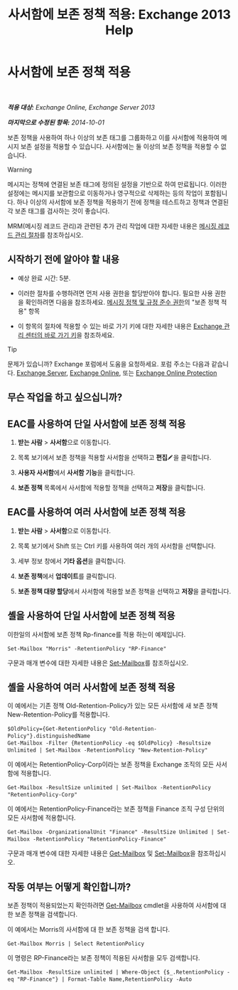 ﻿---
title: '사서함에 보존 정책 적용: Exchange 2013 Help'
TOCTitle: 사서함에 보존 정책 적용
ms:assetid: 6ccc80db-d201-44f7-8d4b-473a89c14b2f
ms:mtpsurl: https://technet.microsoft.com/ko-kr/library/Dd298052(v=EXCHG.150)
ms:contentKeyID: 50483391
ms.date: 05/22/2018
mtps_version: v=EXCHG.150
ms.translationtype: MT
---

# 사서함에 보존 정책 적용

 

_**적용 대상:** Exchange Online, Exchange Server 2013_

_**마지막으로 수정된 항목:** 2014-10-01_

보존 정책을 사용하여 하나 이상의 보존 태그를 그룹화하고 이를 사서함에 적용하여 메시지 보존 설정을 적용할 수 있습니다. 사서함에는 둘 이상의 보존 정책을 적용할 수 없습니다.


> [!WARNING]
> 메시지는 정책에 연결된 보존 태그에 정의된 설정을 기반으로 하여 만료됩니다. 이러한 설정에는 메시지를 보관함으로 이동하거나 영구적으로 삭제하는 등의 작업이 포함됩니다. 하나 이상의 사서함에 보존 정책을 적용하기 전에 정책을 테스트하고 정책과 연결된 각 보존 태그를 검사하는 것이 좋습니다.



MRM(메시징 레코드 관리)과 관련된 추가 관리 작업에 대한 자세한 내용은 [메시징 레코드 관리 절차](messaging-records-management-procedures-exchange-2013-help.md)를 참조하십시오.

## 시작하기 전에 알아야 할 내용

  - 예상 완료 시간: 5분.

  - 이러한 절차를 수행하려면 먼저 사용 권한을 할당받아야 합니다. 필요한 사용 권한을 확인하려면 다음을 참조하세요. [메시징 정책 및 규정 준수 권한](messaging-policy-and-compliance-permissions-exchange-2013-help.md)의 "보존 정책 적용" 항목

  - 이 항목의 절차에 적용할 수 있는 바로 가기 키에 대한 자세한 내용은 [Exchange 관리 센터의 바로 가기 키](keyboard-shortcuts-in-the-exchange-admin-center-exchange-online-protection-help.md)을 참조하세요.


> [!TIP]
> 문제가 있습니까? Exchange 포럼에서 도움을 요청하세요. 포럼 주소는 다음과 같습니다. <A href="https://go.microsoft.com/fwlink/p/?linkid=60612">Exchange Server</A>, <A href="https://go.microsoft.com/fwlink/p/?linkid=267542">Exchange Online</A>, 또는 <A href="https://go.microsoft.com/fwlink/p/?linkid=285351">Exchange Online Protection</A>



## 무슨 작업을 하고 싶으십니까?

## EAC를 사용하여 단일 사서함에 보존 정책 적용

1.  **받는 사람** \> **사서함**으로 이동합니다.

2.  목록 보기에서 보존 정책을 적용할 사서함을 선택하고 **편집**![편집 아이콘](images/JJ218640.6f53ccb2-1f13-4c02-bea0-30690e6ea71d(EXCHG.150).gif "편집 아이콘")을 클릭합니다.

3.  **사용자 사서함**에서 **사서함 기능**을 클릭합니다.

4.  **보존 정책** 목록에서 사서함에 적용할 정책을 선택하고 **저장**을 클릭합니다.

## EAC를 사용하여 여러 사서함에 보존 정책 적용

1.  **받는 사람** \> **사서함**으로 이동합니다.

2.  목록 보기에서 Shift 또는 Ctrl 키를 사용하여 여러 개의 사서함을 선택합니다.

3.  세부 정보 창에서 **기타 옵션**을 클릭합니다.

4.  **보존 정책**에서 **업데이트**를 클릭합니다.

5.  **보존 정책 대량 할당**에서 사서함에 적용할 보존 정책을 선택하고 **저장**을 클릭합니다.

## 셸을 사용하여 단일 사서함에 보존 정책 적용

이한일의 사서함에 보존 정책 Rp-finance를 적용 하는이 예제입니다.

    Set-Mailbox "Morris" -RetentionPolicy "RP-Finance"

구문과 매개 변수에 대한 자세한 내용은 [Set-Mailbox](https://technet.microsoft.com/ko-kr/library/bb123981\(v=exchg.150\))를 참조하십시오.

## 셸을 사용하여 여러 사서함에 보존 정책 적용

이 예에서는 기존 정책 Old-Retention-Policy가 있는 모든 사서함에 새 보존 정책 New-Retention-Policy를 적용합니다.

    $OldPolicy={Get-RetentionPolicy "Old-Retention-Policy"}.distinguishedName
    Get-Mailbox -Filter {RetentionPolicy -eq $OldPolicy} -Resultsize Unlimited | Set-Mailbox -RetentionPolicy "New-Retention-Policy"

이 예에서는 RetentionPolicy-Corp이라는 보존 정책을 Exchange 조직의 모든 사서함에 적용합니다.

    Get-Mailbox -ResultSize unlimited | Set-Mailbox -RetentionPolicy "RetentionPolicy-Corp"

이 예에서는 RetentionPolicy-Finance라는 보존 정책을 Finance 조직 구성 단위의 모든 사서함에 적용합니다.

    Get-Mailbox -OrganizationalUnit "Finance" -ResultSize Unlimited | Set-Mailbox -RetentionPolicy "RetentionPolicy-Finance"

구문과 매개 변수에 대한 자세한 내용은 [Get-Mailbox](https://technet.microsoft.com/ko-kr/library/bb123685\(v=exchg.150\)) 및 [Set-Mailbox](https://technet.microsoft.com/ko-kr/library/bb123981\(v=exchg.150\))을 참조하십시오.

## 작동 여부는 어떻게 확인합니까?

보존 정책이 적용되었는지 확인하려면 [Get-Mailbox](https://technet.microsoft.com/ko-kr/library/bb123685\(v=exchg.150\)) cmdlet을 사용하여 사서함에 대한 보존 정책을 검색합니다.

이 예에서는 Morris의 사서함에 대 한 보존 정책을 검색 합니다.

    Get-Mailbox Morris | Select RetentionPolicy

이 명령은 RP-Finance라는 보존 정책이 적용된 사서함을 모두 검색합니다.

    Get-Mailbox -ResultSize unlimited | Where-Object {$_.RetentionPolicy -eq "RP-Finance"} | Format-Table Name,RetentionPolicy -Auto

